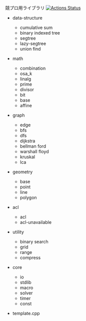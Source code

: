 競プロ用ライブラリ [![Actions Status](https://github.com/bayashi-cl/byslib/workflows/verify/badge.svg)](https://github.com/bayashi-cl/byslib/actions)

* data-structure
    - cumulative sum
    - binary indexed tree
    - segtree
    - lazy-segtree
    - union find
* math
    - combination
    - osa_k
    - linalg
    - prime
    - divisor
    - bit
    - base
    - affine
* graph
    - edge
    - bfs
    - dfs
    - dijkstra
    - bellman ford
    - warshall floyd
    - kruskal
    - lca
* geometry
    - base
    - point
    - line
    - polygon
* acl
    - acl
    - acl-unavailable
* utility
    - binary search
    - grid
    - range
    - compress
* core
    - io
    - stdlib
    - macro
    - solver
    - timer
    - const


* template.cpp
